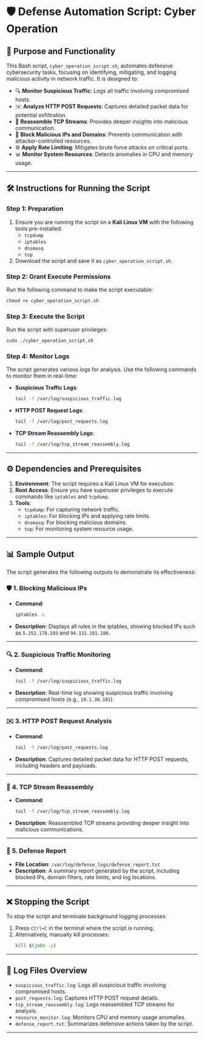 # 🛡️ Defense Automation Script: **Cyber Operation**

## 📄 **Purpose and Functionality**
This Bash script, `cyber_operation_script.sh`, automates defensive cybersecurity tasks, focusing on identifying, mitigating, and logging malicious activity in network traffic. It is designed to:
- 🔍 **Monitor Suspicious Traffic**: Logs all traffic involving compromised hosts.
- ✉️ **Analyze HTTP POST Requests**: Captures detailed packet data for potential exfiltration.
- 🔗 **Reassemble TCP Streams**: Provides deeper insights into malicious communication.
- 🚫 **Block Malicious IPs and Domains**: Prevents communication with attacker-controlled resources.
- ⚙️ **Apply Rate Limiting**: Mitigates brute force attacks on critical ports.
- 📊 **Monitor System Resources**: Detects anomalies in CPU and memory usage.

---

## 🛠️ **Instructions for Running the Script**
### **Step 1: Preparation**
1. Ensure you are running the script on a **Kali Linux VM** with the following tools pre-installed:
   - `tcpdump`
   - `iptables`
   - `dnsmasq`
   - `top`
2. Download the script and save it as `cyber_operation_script.sh`.

### **Step 2: Grant Execute Permissions**
Run the following command to make the script executable:
```bash
chmod +x cyber_operation_script.sh
```

### **Step 3: Execute the Script**
Run the script with superuser privileges:
```bash
sudo ./cyber_operation_script.sh
```

### **Step 4: Monitor Logs**
The script generates various logs for analysis. Use the following commands to monitor them in real-time:
- **Suspicious Traffic Logs**:
  ```bash
  tail -f /var/log/suspicious_traffic.log
  ```
- **HTTP POST Request Logs**:
  ```bash
  tail -f /var/log/post_requests.log
  ```
- **TCP Stream Reassembly Logs**:
  ```bash
  tail -f /var/log/tcp_stream_reassembly.log
  ```

---

## ⚙️ **Dependencies and Prerequisites**
1. **Environment**: The script requires a Kali Linux VM for execution.
2. **Root Access**: Ensure you have superuser privileges to execute commands like `iptables` and `tcpdump`.
3. **Tools**:
   - `tcpdump`: For capturing network traffic.
   - `iptables`: For blocking IPs and applying rate limits.
   - `dnsmasq`: For blocking malicious domains.
   - `top`: For monitoring system resource usage.

---

## 📊 **Sample Output**
The script generates the following outputs to demonstrate its effectiveness:

### 🛡️ **1. Blocking Malicious IPs**
- **Command**: 
  ```bash
  iptables -L
  ```
- **Description**: Displays all rules in the iptables, showing blocked IPs such as `5.252.178.193` and `94.131.101.186`.

---

### 🔍 **2. Suspicious Traffic Monitoring**
- **Command**:
  ```bash
  tail -f /var/log/suspicious_traffic.log
  ```
- **Description**: Real-time log showing suspicious traffic involving compromised hosts (e.g., `10.1.30.101`).

---

### ✉️ **3. HTTP POST Request Analysis**
- **Command**:
  ```bash
  tail -f /var/log/post_requests.log
  ```
- **Description**: Captures detailed packet data for HTTP POST requests, including headers and payloads.

---

### 🔗 **4. TCP Stream Reassembly**
- **Command**:
  ```bash
  tail -f /var/log/tcp_stream_reassembly.log
  ```
- **Description**: Reassembled TCP streams providing deeper insight into malicious communications.

---

### 📄 **5. Defense Report**
- **File Location**: `/var/log/defense_logs/defense_report.txt`
- **Description**: A summary report generated by the script, including blocked IPs, domain filters, rate limits, and log locations.

---

## ❌ **Stopping the Script**
To stop the script and terminate background logging processes:
1. Press `Ctrl+C` in the terminal where the script is running.
2. Alternatively, manually kill processes:
   ```bash
   kill $(jobs -p)
   ```

---

## 📁 **Log Files Overview**
- `suspicious_traffic.log`: Logs all suspicious traffic involving compromised hosts.
- `post_requests.log`: Captures HTTP POST request details.
- `tcp_stream_reassembly.log`: Logs reassembled TCP streams for analysis.
- `resource_monitor.log`: Monitors CPU and memory usage anomalies.
- `defense_report.txt`: Summarizes defensive actions taken by the script.

---

